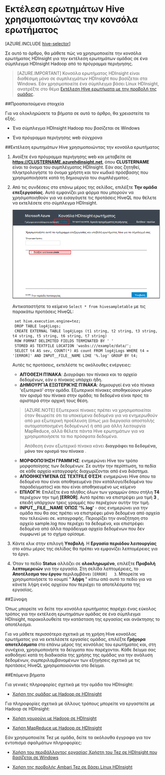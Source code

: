 <properties
   pageTitle="Χρήση της ομάδας Hadoop στην κονσόλα του ερωτήματος στο HDInsight | Microsoft Azure"
   description="Μάθετε πώς μπορείτε να χρησιμοποιήσετε την κονσόλα ερωτήματος βασίζεται στο web για την εκτέλεση ερωτημάτων ομάδας σε ένα σύμπλεγμα HDInsight Hadoop από το πρόγραμμα περιήγησης."
   services="hdinsight"
   documentationCenter=""
   authors="Blackmist"
   manager="jhubbard"
   editor="cgronlun"
    tags="azure-portal"/>

<tags
   ms.service="hdinsight"
   ms.devlang="na"
   ms.topic="article"
   ms.tgt_pltfrm="na"
   ms.workload="big-data"
   ms.date="09/20/2016"
   ms.author="larryfr"/>

# <a name="run-hive-queries-using-the-query-console"></a>Εκτέλεση ερωτημάτων Hive χρησιμοποιώντας την κονσόλα ερωτήματος

[AZURE.INCLUDE [hive-selector](../../includes/hdinsight-selector-use-hive.md)]

Σε αυτό το άρθρο, θα μάθετε πώς να χρησιμοποιείτε την κονσόλα ερωτήματος HDInsight για την εκτέλεση ερωτημάτων ομάδας σε ένα σύμπλεγμα HDInsight Hadoop από το πρόγραμμα περιήγησης.

> [AZURE.IMPORTANT] Κονσόλα ερωτήματος HDInsight είναι διαθέσιμη μόνο σε συμπλεγμάτων HDInsight που βασίζεται στα Windows. Εάν χρησιμοποιείτε ένα σύμπλεγμα βάσει Linux HDInsight, ανατρέξτε στο θέμα [Εκτέλεση Hive ερωτήματα με την προβολή της ομάδας](hdinsight-hadoop-use-hive-ambari-view.md).


##<a id="prereq"></a>Προαπαιτούμενα στοιχεία

Για να ολοκληρώσετε τα βήματα σε αυτό το άρθρο, θα χρειαστείτε τα εξής.

* Ένα σύμπλεγμα HDInsight Hadoop που βασίζεται σε Windows

* Ένα πρόγραμμα περιήγησης web σύγχρονα

##<a id="run"></a>Εκτέλεση ερωτημάτων Hive χρησιμοποιώντας την κονσόλα ερωτήματος

1. Ανοίξτε ένα πρόγραμμα περιήγησης web και μεταβείτε σε __https://CLUSTERNAME.azurehdinsight.net__, όπου __CLUSTERNAME__ είναι το όνομα του συμπλέγματος HDInsight. Εάν σας ζητηθεί, πληκτρολογήστε το όνομα χρήστη και τον κωδικό πρόσβασης που χρησιμοποιήσατε κατά τη δημιουργία του συμπλέγματος.


2. Από τις συνδέσεις στο επάνω μέρος της σελίδας, επιλέξτε **Την ομάδα επεξεργασίας**. Αυτό εμφανίζει μια φόρμα που μπορούν να χρησιμοποιηθούν για να εισαγάγετε τις προτάσεις HiveQL που θέλετε να εκτελέσετε στο σύμπλεγμα HDInsight.

    ![πρόγραμμα επεξεργασίας ομάδας](./media/hdinsight-hadoop-use-hive-query-console/queryconsole.png)

    Αντικαταστήστε το κείμενο `Select * from hivesampletable` με τις παρακάτω προτάσεις HiveQL:

        set hive.execution.engine=tez;
        DROP TABLE log4jLogs;
        CREATE EXTERNAL TABLE log4jLogs (t1 string, t2 string, t3 string, t4 string, t5 string, t6 string, t7 string)
        ROW FORMAT DELIMITED FIELDS TERMINATED BY ' '
        STORED AS TEXTFILE LOCATION 'wasbs:///example/data/';
        SELECT t4 AS sev, COUNT(*) AS count FROM log4jLogs WHERE t4 = '[ERROR]' AND INPUT__FILE__NAME LIKE '%.log' GROUP BY t4;

    Αυτές τις προτάσεις, εκτελέστε τις ακόλουθες ενέργειες:

    * **ΑΠΌΘΕΣΗ ΠΊΝΑΚΑ**: Διαγράφει τον πίνακα και το αρχείο δεδομένων, εάν ο πίνακας υπάρχει ήδη.
    * **ΔΗΜΙΟΥΡΓΊΑ ΕΞΩΤΕΡΙΚΉΣ ΠΊΝΑΚΑ**: δημιουργεί ένα νέο πίνακα 'εξωτερικό' στην ομάδα. Εξωτερικοί πίνακες αποθηκεύουν μόνο τον ορισμό του πίνακα στην ομάδα; τα δεδομένα είναι προς τα αριστερά στην αρχική τους θέση.

    > [AZURE.NOTE] Εξωτερικοί πίνακες πρέπει να χρησιμοποιείται όταν θεωρείτε ότι τα υποκείμενα δεδομένα για να ενημερωθούν από μια εξωτερική προέλευση (όπως μια διεργασία αποστολής αυτοματοποιημένη δεδομένων) ή από μια άλλη λειτουργία MapReduce, αλλά θέλετε πάντα Hive ερωτημάτων για να χρησιμοποιήσετε τα πιο πρόσφατα δεδομένα.
    >
    > Απόθεση έναν εξωτερικό πίνακα κάνει **διαγράφει τα δεδομένα, μόνο τον ορισμό του πίνακα** .

    * **ΜΟΡΦΟΠΟΊΗΣΗ ΓΡΑΜΜΉΣ**: ενημερώνει Hive τον τρόπο μορφοποίησης των δεδομένων. Σε αυτήν την περίπτωση, τα πεδία σε κάθε αρχείο καταγραφής διαχωρίζονται από ένα διάστημα.
    * **ΑΠΟΘΗΚΕΥΜΈΝΑ ΩΣ TEXTFILE ΘΈΣΗ**: ενημερώνει Hive όπου τα δεδομένα που είναι αποθηκευμένα (τον κατάλογο/δεδομένα του παραδείγματος) και που είναι αποθηκευμένο ως κείμενο
    * **ΕΠΙΛΟΓΉ**: Επιλέξτε ένα πλήθος όλων των γραμμών όπου στήλη **Τ4** περιέχουν την τιμή **[ERROR]**. Αυτό πρέπει να επιστρέψει μια τιμή **3** , επειδή υπάρχουν τρεις γραμμές που περιέχουν αυτήν την τιμή.
    * **INPUT__FILE__NAME ΌΠΩΣ '%.log'** - σας ενημερώνει για την ομάδα που θα σας πρέπει να επιστρέφει μόνο δεδομένα από αρχεία που τελειώνει σε. καταγραφής. Περιορίζει την αναζήτηση στο αρχείο sample.log που περιέχει τα δεδομένα, και επιστρέφει δεδομένα από άλλα παράδειγμα αρχεία δεδομένων που δεν συμφωνεί με το σχήμα ορίσαμε.

2. Κάντε κλικ στην επιλογή **Υποβολή**. Η **Εργασία περιόδου λειτουργίας** στο κάτω μέρος της σελίδας θα πρέπει να εμφανίζει λεπτομέρειες για το έργο.

3. Όταν το πεδίο **Status** αλλάζει σε **ολοκληρωμένο**, επιλέξτε **Προβολή λεπτομερειών** για την εργασία. Στη σελίδα λεπτομέρειες, το **Αποτέλεσμα του έργου** περιλαμβάνει `[ERROR]   3`. Μπορείτε να χρησιμοποιήσετε το κουμπί " **λήψη** " κάτω από αυτό το πεδίο για να κάνετε λήψη ενός αρχείου που περιέχει τα αποτελέσματα της εργασίας.


##<a id="summary"></a>Σύνοψη

Όπως μπορείτε να δείτε την κονσόλα ερωτήματος παρέχει ένας εύκολος τρόπος για την εκτέλεση ερωτημάτων ομάδας σε ένα σύμπλεγμα HDInsight, παρακολουθείτε την κατάσταση της εργασίας και ανάκτησης το αποτέλεσμα.

Για να μάθετε περισσότερα σχετικά με τη χρήση Hive κονσόλας ερωτήματος για να εκτελέσετε εργασίες ομάδας, επιλέξτε **Γρήγορα αποτελέσματα** στο επάνω μέρος της κονσόλας του ερωτήματος και, στη συνέχεια, χρησιμοποιήστε τα δείγματα που παρέχονται. Κάθε δείγμα σας καθοδηγεί κατά τη διαδικασία της χρήσης της ομάδας για την ανάλυση δεδομένων, συμπεριλαμβανομένων των εξηγήσεις σχετικά με τις προτάσεις HiveQL χρησιμοποιούνται στο δείγμα.

##<a id="nextsteps"></a>Επόμενα βήματα

Για γενικές πληροφορίες σχετικά με την ομάδα του HDInsight:

* [Χρήση της ομάδας με Hadoop σε HDInsight](hdinsight-use-hive.md)

Για πληροφορίες σχετικά με άλλους τρόπους μπορείτε να εργαστείτε με Hadoop σε HDInsight:

* [Χρήση γουρούνι με Hadoop σε HDInsight](hdinsight-use-pig.md)

* [Χρήση MapReduce με Hadoop σε HDInsight](hdinsight-use-mapreduce.md)

Εάν χρησιμοποιείτε Tez με ομάδα, δείτε τα ακόλουθα έγγραφα για τον εντοπισμό σφαλμάτων πληροφορίες:

* [Χρήση του περιβάλλοντος εργασίας Χρήστη του Tez σε HDInsight που βασίζεται σε Windows](hdinsight-debug-tez-ui.md)

* [Χρήση της προβολής Ambari Tez σε βάσει Linux HDInsight](hdinsight-debug-ambari-tez-view.md)

[1]: ../HDInsight/hdinsight-hadoop-visual-studio-tools-get-started.md

[hdinsight-sdk-documentation]: http://msdnstage.redmond.corp.microsoft.com/library/dn479185.aspx

[azure-purchase-options]: http://azure.microsoft.com/pricing/purchase-options/
[azure-member-offers]: http://azure.microsoft.com/pricing/member-offers/
[azure-free-trial]: http://azure.microsoft.com/pricing/free-trial/

[apache-tez]: http://tez.apache.org
[apache-hive]: http://hive.apache.org/
[apache-log4j]: http://en.wikipedia.org/wiki/Log4j
[hive-on-tez-wiki]: https://cwiki.apache.org/confluence/display/Hive/Hive+on+Tez
[import-to-excel]: http://azure.microsoft.com/documentation/articles/hdinsight-connect-excel-power-query/


[hdinsight-use-oozie]: hdinsight-use-oozie.md
[hdinsight-analyze-flight-data]: hdinsight-analyze-flight-delay-data.md



[hdinsight-storage]: hdinsight-hadoop-use-blob-storage.md

[hdinsight-provision]: hdinsight-provision-clusters.md
[hdinsight-submit-jobs]: hdinsight-submit-hadoop-jobs-programmatically.md
[hdinsight-upload-data]: hdinsight-upload-data.md
[hdinsight-get-started]: hdinsight-hadoop-linux-tutorial-get-started.md

[Powershell-install-configure]: powershell-install-configure.md
[powershell-here-strings]: http://technet.microsoft.com/library/ee692792.aspx


[img-hdi-hive-powershell-output]: ./media/hdinsight-use-hive/HDI.Hive.PowerShell.Output.png
